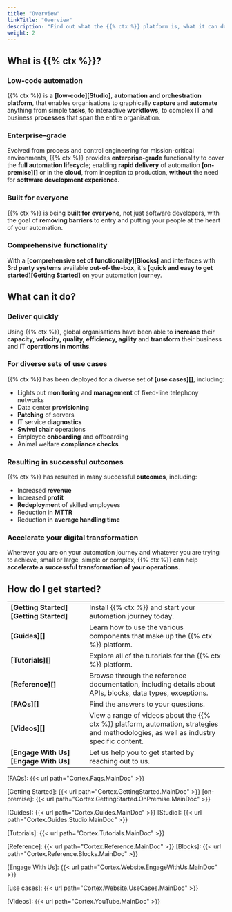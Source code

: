 ```yaml
---
title: "Overview"
linkTitle: "Overview"
description: "Find out what the {{% ctx %}} platform is, what it can do, and how you can get started?"
weight: 2
---
```


## What is {{% ctx %}}?

### Low-code automation

{{% ctx %}} is a **[low-code][Studio]**, **automation and orchestration platform**, that enables organisations to graphically **capture** and **automate** anything from simple **tasks**, to interactive **workflows**, to complex IT and business **processes** that span the entire organisation.

### Enterprise-grade

Evolved from process and control engineering for mission-critical environments, {{% ctx %}} provides **enterprise-grade** functionality to cover the **full automation lifecycle**; enabling **rapid delivery** of automation **[on-premise][]** or in the **cloud**, from inception to production, **without** the need for **software development experience**.

### Built for everyone

{{% ctx %}} is being **built for everyone**, not just software developers, with the goal of **removing barriers** to entry and putting your people at the heart of your automation.

### Comprehensive functionality

With a **[comprehensive set of functionality][Blocks]** and interfaces with **3rd party systems** available **out-of-the-box**, it's **[quick and easy to get started][Getting Started]** on your automation journey.

## What can it do?

### Deliver quickly

Using {{% ctx %}}, global organisations have been able to **increase** their **capacity, velocity, quality, efficiency, agility** and **transform** their business and IT **operations in months**.

### For diverse sets of use cases

{{% ctx %}} has been deployed for a diverse set of **[use cases][]**, including:

* Lights out **monitoring** and **management** of fixed-line telephony networks
* Data center **provisioning**
* **Patching** of servers
* IT service **diagnostics**
* **Swivel chair** operations
* Employee **onboarding** and offboarding
* Animal welfare **compliance checks**

### Resulting in successful outcomes

{{% ctx %}} has resulted in many successful **outcomes**, including:

* Increased **revenue**
* Increased **profit**
* **Redeployment** of skilled employees
* Reduction in **MTTR**
* Reduction in **average handling time**

### Accelerate your digital transformation

Wherever you are on your automation journey and whatever you are trying to achieve, small or large, simple or complex, {{% ctx %}} can help **accelerate a successful transformation of your operations**.

## How do I get started?

|||
|-----------|-------------|
|**[Getting&nbsp;Started][Getting Started]**|Install {{% ctx %}} and start your automation journey today.|
|**[Guides][]**|Learn how to use the various components that make up the {{% ctx %}} platform.|
|**[Tutorials][]**|Explore all of the tutorials for the {{% ctx %}} platform.|
|**[Reference][]**|Browse through the reference documentation, including details about APIs, blocks, data types, exceptions.|
|**[FAQs][]**|Find the answers to your questions.|
|**[Videos][]**|View a range of videos about the {{% ctx %}} platform, automation, strategies and methodologies, as well as industry specific content.|
|**[Engage&nbsp;With&nbsp;Us][Engage With Us]**|Let us help you to get started by reaching out to us.|

[FAQs]: {{< url path="Cortex.Faqs.MainDoc" >}}

[Getting Started]: {{< url path="Cortex.GettingStarted.MainDoc" >}}
[on-premise]: {{< url path="Cortex.GettingStarted.OnPremise.MainDoc" >}}

[Guides]: {{< url path="Cortex.Guides.MainDoc" >}}
[Studio]: {{< url path="Cortex.Guides.Studio.MainDoc" >}}

[Tutorials]: {{< url path="Cortex.Tutorials.MainDoc" >}}

[Reference]: {{< url path="Cortex.Reference.MainDoc" >}}
[Blocks]: {{< url path="Cortex.Reference.Blocks.MainDoc" >}}

[Engage With Us]: {{< url path="Cortex.Website.EngageWithUs.MainDoc" >}}

[use cases]: {{< url path="Cortex.Website.UseCases.MainDoc" >}}

[Videos]: {{< url path="Cortex.YouTube.MainDoc" >}}
